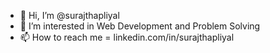 - 👋 Hi, I’m @surajthapliyal
- 👀 I’m interested in Web Development and Problem Solving
- 📫 How to reach me = linkedin.com/in/surajthapliyal

<!---
surajthapliyal/surajthapliyal is a ✨ special ✨ repository because its `README.md` (this file) appears on your GitHub profile.
You can click the Preview link to take a look at your changes.
--->
